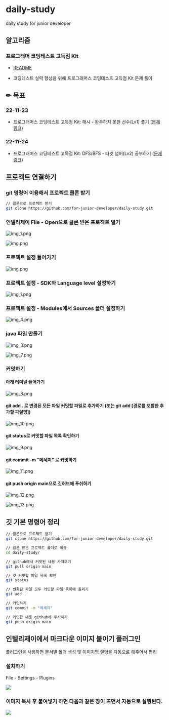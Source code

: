 # daily-study
daily study for junior developer

## 알고리즘

### 프로그래머 코딩테스트 고득점 Kit

- [README](./algorithm/programmers-kit/README.md)

- 코딩테스트 실력 향상을 위해 프로그래머스 코딩테스트 고득점 Kit 문제 풀이

## ✏ 목표

### 22-11-23
- 프로그래머스 코딩테스트 고득점 Kit: 해시 - 완주하지 못한 선수(Lv1) 풀기 ([문제 링크](https://school.programmers.co.kr/learn/courses/30/lessons/42576))

### 22-11-24
- 프로그래머스 코딩테스트 고득점 Kit: DFS/BFS - 타겟 넘버(Lv2) 공부하기 ([문제 링크](https://school.programmers.co.kr/learn/courses/30/parts/12421))

## 프로젝트 연결하기

### git 명령어 이용해서 프로젝트 클론 받기

```bash
// 클론으로 프로젝트 받기
git clone https://github.com/for-junior-developer/daily-study.git

```

### 인텔리제이 File - Open으로 클론 받은 프로젝트 열기

![img_1.png](.README_images/img_14.png)

![img.png](.README_images/img_15.png)


### 프로젝트 설정 들어가기

![img.png](.README_images/img.png)

### 프로젝트 설정 - SDK와 Language level 설정하기

![img_1.png](.README_images/img_1.png)

### 프로젝트 설정 - Modules에서 Sources 폴더 설정하기

![img_4.png](.README_images/img_4.png)

### java 파일 만들기

![img_3.png](.README_images/img_3.png)

![img_7.png](.README_images/img_7.png)

### 커밋하기

#### 아래 터미널 들어가기

![img_8.png](.README_images/img_8.png)

#### git add . 로 변경된 모든 파일 커밋할 파일로 추가하기 (또는 git add [경로를 포함한 추가할 파일명])

![img_10.png](.README_images/img_10.png)

#### git status로 커밋할 파일 목록 확인하기

![img_9.png](.README_images/img_9.png)

#### git commit -m "메세지" 로 커밋하기

![img_11.png](.README_images/img_11.png)

#### git push origin main으로 깃허브에 푸쉬하기

![img_12.png](.README_images/img_12.png)

![img_13.png](.README_images/img_13.png)


## 깃 기본 명령어 정리

``` bash
// 클론으로 프로젝트 받기
git clone https://github.com/for-junior-developer/daily-study.git

// 클론 받은 프로젝트 폴더로 이동
cd daily-study/

// github에서 커밋된 내용 가져오기
git pull origin main

// 깃 커밋할 파일 목록 확인
git status

// 변화된 파일 모두 커밋할 파일 목록에 올리기
git add . 

// 커밋하기
git commit -m "메세지"

// 커밋한 내용 github에 푸시하기
git push origin main

```

## 인텔리제이에서 마크다운 이미지 붙이기 플러그인

플러그인을 사용하면 문서별 폴더 생성 및 이미지명 랜덤을 자동으로 해주어서 편리

### 설치하기

File - Settings - Plugins 

![](.README_images/bfe54a0e.png)

### 이미지 복사 후 붙여넣기 하면 다음과 같은 창이 뜨면서 자동으로 실행된다.

![](.README_images/ca7d6aa6.png)